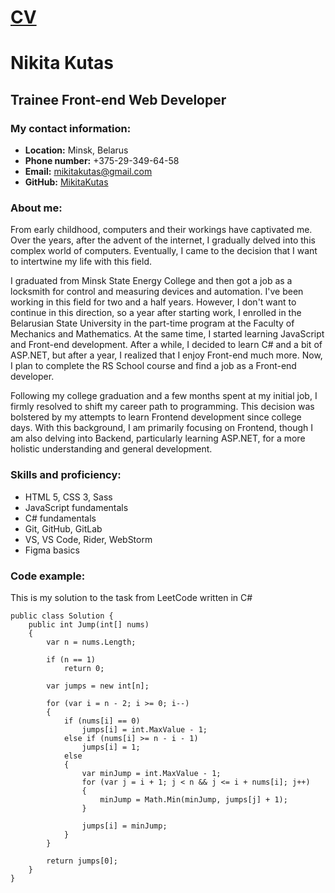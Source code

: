 # [CV]()
# Nikita Kutas
## Trainee Front-end Web Developer
### **My contact information:**
+ **Location:** Minsk, Belarus
+ **Phone number:** +375-29-349-64-58
+ **Email:** mikitakutas@gmail.com
+ **GitHub:** [MikitaKutas](https://github.com/MikitaKutas)
### About me:
From early childhood, computers and their workings have captivated me. Over the years, after the advent of the internet, I gradually delved into this complex world of computers. Eventually, I came to the decision that I want to intertwine my life with this field.

I graduated from Minsk State Energy College and then got a job as a locksmith for control and measuring devices and automation. I've been working in this field for two and a half years. However, I don't want to continue in this direction, so a year after starting work, I enrolled in the Belarusian State University in the part-time program at the Faculty of Mechanics and Mathematics. At the same time, I started learning JavaScript and Front-end development. After a while, I decided to learn C# and a bit of ASP.NET, but after a year, I realized that I enjoy Front-end much more. Now, I plan to complete the RS School course and find a job as a Front-end developer.

Following my college graduation and a few months spent at my initial job, I firmly resolved to shift my career path to programming. This decision was bolstered by my attempts to learn Frontend development since college days. With this background, I am primarily focusing on Frontend, though I am also delving into Backend, particularly learning ASP.NET, for a more holistic understanding and general development.
### Skills and proficiency:
+ HTML 5, CSS 3, Sass
+ JavaScript fundamentals
+ C# fundamentals
+ Git, GitHub, GitLab
+ VS, VS Code, Rider, WebStorm
+ Figma basics
### Code example:
This is my solution to the task from LeetCode written in C#
```
public class Solution {
    public int Jump(int[] nums)
    {
        var n = nums.Length;

        if (n == 1)
            return 0;

        var jumps = new int[n];

        for (var i = n - 2; i >= 0; i--)
        {
            if (nums[i] == 0)
                jumps[i] = int.MaxValue - 1;
            else if (nums[i] >= n - i - 1)
                jumps[i] = 1;
            else
            {
                var minJump = int.MaxValue - 1;
                for (var j = i + 1; j < n && j <= i + nums[i]; j++)
                {
                    minJump = Math.Min(minJump, jumps[j] + 1);
                }

                jumps[i] = minJump;
            }
        }

        return jumps[0];
    }
}